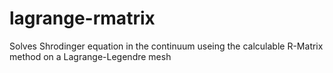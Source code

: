 # lagrange-rmatrix
Solves Shrodinger equation in the continuum useing the calculable R-Matrix method on a Lagrange-Legendre mesh
